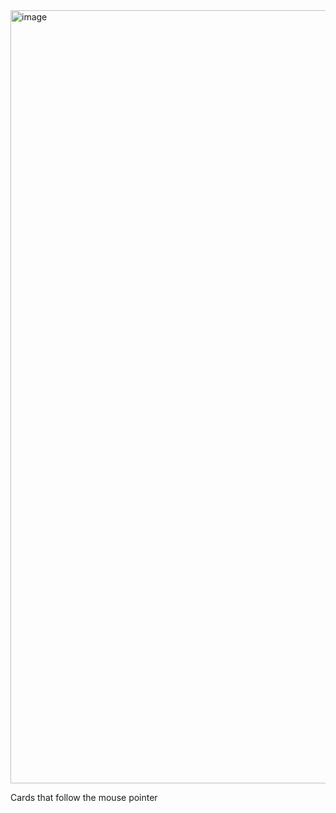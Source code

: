 <img width="1237" alt="image" src="https://github.com/user-attachments/assets/73c389e0-06f5-4940-9dcc-1595a57d29db" />

Cards that follow the mouse pointer
